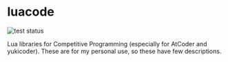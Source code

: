 # luacode
<p align="left">
<img alt="test status" src="https://github.com/obakyan/luacode/workflows/CI/badge.svg">
</p>

Lua libraries for Competitive Programming (especially for AtCoder and yukicoder).
These are for my personal use, so these have few descriptions.
